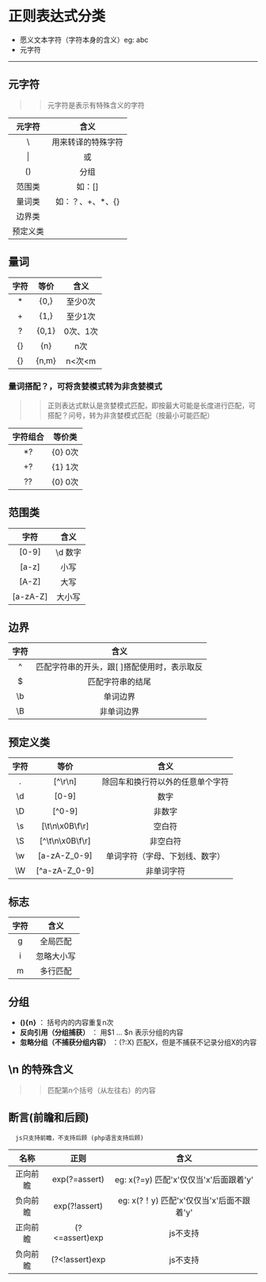 # 正则表达式分类
  - 愿义文本字符（字符本身的含义）eg: abc
  - 元字符
---
  ## 元字符

  >> 元字符是表示有特殊含义的字符

  元字符|含义
  :--:|:--:
  \ | 用来转译的特殊字符
  \| | 或
  () | 分组
  范围类| 如：[]
  量词类| 如：？、+、*、{}
  边界类 | 
  预定义类 | 


  ## 量词

  字符|等价|含义
  :--:|:--:|:--:
  * | {0,} | 至少0次
  + | {1,} | 至少1次
  ? | {0,1} | 0次、1次
  {}| {n} | n次
  {}| {n,m} | n<次<m

### 量词搭配？，可将贪婪模式转为非贪婪模式

  >> 正则表达式默认是贪婪模式匹配，即按最大可能是长度进行匹配，可搭配？问号，转为非贪婪模式匹配（按最小可能匹配）

  字符组合|等价类
  :--:|:--:
  *? | {0} 0次
  +? | {1} 1次
  ?? | {0} 0次

  ## 范围类

  字符|含义
  :--:|:--:
  [0-9] | \d 数字
  [a-z] | 小写
  [A-Z] | 大写
  [a-zA-Z] | 大小写

  ## 边界
  
  字符 | 含义
  :--:|:--:
  ^   | 匹配字符串的开头，跟[ ]搭配使用时，表示取反
  $   | 匹配字符串的结尾
  \b  | 单词边界
  \B  | 非单词边界
  
  ## 预定义类

  字符|等价|含义
  :--:|:--:|:--:
  .  | [^\r\n] | 除回车和换行符以外的任意单个字符
  \d | [0-9] | 数字
  \D | [^0-9] | 非数字
  \s | [\t\n\x0B\f\r] | 空白符
  \S | [^\t\n\x0B\f\r] | 非空白符
  \w | [a-zA-Z_0-9] | 单词字符（字母、下划线、数字）
  \W | [^a-zA-Z_0-9] | 非单词字符

  ## 标志

  字符|含义
  :--:|:--:
  g  | 全局匹配
  i  | 忽略大小写
  m  | 多行匹配
  
  ## 分组

  * **(){n}**   ：  括号内的内容重复n次
  * **反向引用（分组捕获）**  ： 用$1 ... $n 表示分组的内容
  *  **忽略分组（不捕获分组内容）** ：(?:X) 匹配X，但是不捕获不记录分组X的内容

## \n 的特殊含义

  >> 匹配第n个括号（从左往右）的内容

  ## 断言(前瞻和后顾)
  ```
    js只支持前瞻，不支持后顾 (php语言支持后顾)
  ```

  名称|正则|含义
  :--:|:--:|:--:
  正向前瞻  | exp(?=assert) | eg: x(?=y) 匹配'x'仅仅当'x'后面跟着'y'
  负向前瞻  | exp(?!assert) | eg: x(?！y) 匹配'x'仅仅当'x'后面不跟着'y'
  正向前瞻  | (?<=assert)exp | js不支持
  负向前瞻  | (?<!assert)exp | js不支持
